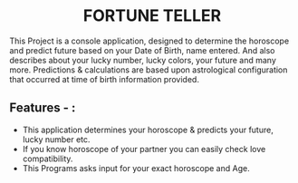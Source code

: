 <h1 id="custom-id" align="center">FORTUNE TELLER</h1>

This Project is a console application, designed to determine the horoscope and predict future based on your Date of Birth, name entered. And also describes about your lucky number, lucky colors, your future and many more. Predictions & calculations are based upon astrological configuration that occurred at time of birth information provided.  

## Features - :

- This application determines your horoscope & predicts your future, lucky number etc.
- If you know horoscope of your partner you can easily check love compatibility.
- This Programs asks input for your exact horoscope and Age.


